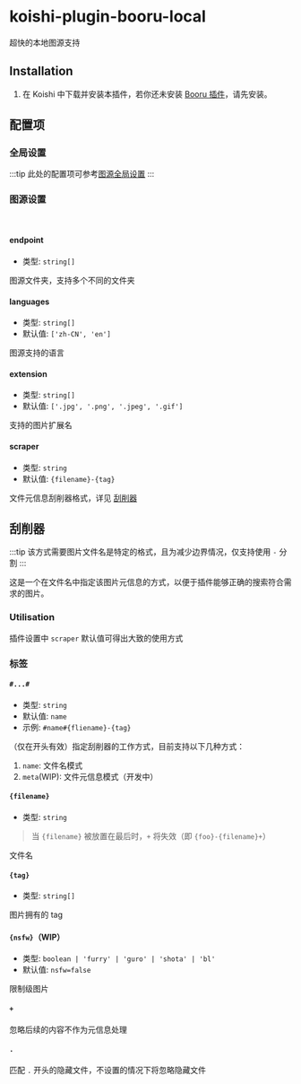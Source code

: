 # koishi-plugin-booru-local

超快的本地图源支持

## Installation

1. 在 Koishi 中下载并安装本插件，若你还未安装 [Booru 插件](../index.md)，请先安装。

## 配置项

### 全局设置

:::tip
此处的配置项可参考[图源全局设置](../config#图源全局设置)
:::

### 图源设置

<br>

#### endpoint

- 类型: `string[]`

图源文件夹，支持多个不同的文件夹

#### languages

- 类型: `string[]`
- 默认值: `['zh-CN', 'en']`

图源支持的语言

#### extension

- 类型: `string[]`
- 默认值: `['.jpg', '.png', '.jpeg', '.gif']`

支持的图片扩展名

#### scraper

- 类型: `string`
- 默认值: `{filename}-{tag}`

文件元信息刮削器格式，详见 [刮削器](#刮削器)

## 刮削器

:::tip
该方式需要图片文件名是特定的格式，且为减少边界情况，仅支持使用 `-` 分割
:::

这是一个在文件名中指定该图片元信息的方式，以便于插件能够正确的搜索符合需求的图片。

### Utilisation

插件设置中 `scraper` 默认值可得出大致的使用方式

### 标签

#### `#...#`

- 类型: `string`
- 默认值: `name`
- 示例: `#name#{fliename}-{tag}`

（仅在开头有效）指定刮削器的工作方式，目前支持以下几种方式：

1. `name`: 文件名模式
2. `meta`(WIP): 文件元信息模式（开发中）

#### `{filename}`

- 类型: `string`

> 当 `{filename}` 被放置在最后时，`+` 将失效（即 `{foo}-{filename}+`）

文件名

#### `{tag}`

- 类型: `string[]`

图片拥有的 tag

#### `{nsfw}`（WIP）

- 类型: `boolean | 'furry' | 'guro' | 'shota' | 'bl'`
- 默认值: `nsfw=false`

限制级图片

#### `+`

忽略后续的内容不作为元信息处理

#### `.`

匹配 `.` 开头的隐藏文件，不设置的情况下将忽略隐藏文件
